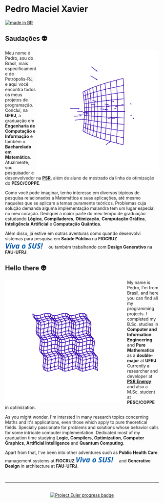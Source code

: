 <h1>Pedro Maciel Xavier</h1>
<a href="https://github.com/pedromxavier/flag-badges">
    <img src="https://raw.githubusercontent.com/pedromxavier/flag-badges/main/badges/BR.svg" alt="made in BR">
</a>

<div align="left">
  
<h2> 
  Saudações 👽 <br>
</h2>

<img src="./static/vector-field.svg" min-width="350px" max-width="450px" width="400px" top= "0 px" align="right"/>
  
<p> 
  Meu nome é Pedro, sou do Brasil, mais especificamente de Petrópolis-RJ, e aqui você encontra todos os meus projetos de programação.
  Concluí, na <strong>UFRJ</strong>, a graduação em <strong>Engenharia de Computação e Informação</strong> e também o <strong>Bacharelado em Matemática</strong>.
  Atualmente, sou pesquisador e desenvolvedor na <strong><a href="https://www.psr-inc.com/">PSR</a></strong>, além de aluno de mestrado da linha de otimização do <strong>PESC/COPPE</strong>.
<p>

<p>
  Como você pode imaginar, tenho interesse em diversos tópicos de pesquisa relacionados a Matemática e suas aplicações, até mesmo naqueles que se aplicam a temas puramente teóricos.
  Problemas cuja solução demanda alguma implementação malandra tem um lugar especial no meu coração.
  Dediquei a maior parte do meu tempo de graduação estudando <strong>Lógica</strong>, <strong>Compiladores</strong>, <strong>Otimização</strong>, <strong>Computação Gráfica</strong>, <strong>Inteligência Artificial</strong> e <strong>Computação Quântica</strong>.
<p>
  
<p>
  Além disso, já estive em outras aventuras como quando desenvolvi sistemas para pesquisa em <Strong>Saúde Pública</strong> na <strong>FIOCRUZ</strong> <img src="./static/sus.svg" align="bottom"/>  ou também trabalhando com <strong>Design Generativo</strong> na <strong>FAU-UFRJ</strong>.
</p>
  
</div>

<div align="left">
  <h2>
    Hello there 👽 <br>
  </h2>

  <img src="./static/surface-waves.svg" min-width="350px" max-width="450px" width="400px" top= "0 px" align="left"/>

  <p> 
    My name is Pedro, I'm from Brasil, and here you can find all my programming projects.
    I completed my B.Sc. studies in <strong>Computer and Information Engineering</strong> and <strong>Pure Mathematics</strong> as a <strong>double-major</strong> at <strong>UFRJ</strong>.
    Currently a researcher and developer at <strong><a href="https://www.psr-inc.com/">PSR Energy</a></strong> and also a M.Sc. student at <strong>PESC/COPPE</strong> in optimization.
  <p>

  <p>
    As you might wonder, I'm intersted in many research topics concerning Maths and it's applications, even those which apply to pure theoretical fields.
    Specially passionate for problems and solutions whose behavior calls for some intricate computer implementation.
    Dedicated most of my graduation time studying <strong>Logic</strong>, <strong>Compilers</strong>, <strong>Optimization</strong>, <strong>Computer Graphics</strong>, <strong>Artificial Intelligence</strong> and <strong>Quantum Computing</strong>.
  <p>

  <p>
    Apart from that, I've been into other adventures such as <strong>Public Health Care</strong> management systems at <strong>FIOCRUZ</strong> <img src="./static/sus.svg" align="bottom"/> and <strong>Generative Design</strong> in architecture at <strong>FAU-UFRJ</strong>.
  </p>
</div>

<br>
<hr>
<br>

<div align="center">
  <a href="https://projecteuler.net/progress=pedro.xavier">
    <img src="https://projecteuler.net/profile/pedro.xavier.png" alt="Project Euler progress badge" align="center"> 
  </a>
</div>
